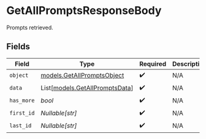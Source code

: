 # GetAllPromptsResponseBody

Prompts retrieved.


## Fields

| Field                                                            | Type                                                             | Required                                                         | Description                                                      |
| ---------------------------------------------------------------- | ---------------------------------------------------------------- | ---------------------------------------------------------------- | ---------------------------------------------------------------- |
| `object`                                                         | [models.GetAllPromptsObject](../models/getallpromptsobject.md)   | :heavy_check_mark:                                               | N/A                                                              |
| `data`                                                           | List[[models.GetAllPromptsData](../models/getallpromptsdata.md)] | :heavy_check_mark:                                               | N/A                                                              |
| `has_more`                                                       | *bool*                                                           | :heavy_check_mark:                                               | N/A                                                              |
| `first_id`                                                       | *Nullable[str]*                                                  | :heavy_check_mark:                                               | N/A                                                              |
| `last_id`                                                        | *Nullable[str]*                                                  | :heavy_check_mark:                                               | N/A                                                              |